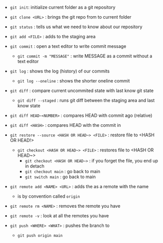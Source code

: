 - `git init`: initialize current folder as a git repository
- `git clone <URL>` : brings the git repo from <URL> to current folder
- `git status` : tells us what we need to know about our repository

- `git add <FILE>` : adds <FILE> to the staging area
- `git commit` : open a text editor to write commit message
    - `git commit -m "MESSAGE"` : write MESSAGE as a commit without a text editor

- `git log` : shows the log (history) of our commits
    - `git log --oneline` : shows the shorter oneline commit

- `git diff` : compare current uncommited state with last know git state
    - `git diff --staged` : runs git diff between the staging area and last know state

- `git diff HEAD~<NUMBER>` : compares HEAD with commit <NUMBER> ago (relative)
- `git diff <HASH>` : compares HEAD with the commit in <HASH>

- `git restore --source <HASH OR HEAD~> <FILE>` : restore file to <HASH OR HEAD!>
    - `git checkout <HASH OR HEAD~> <FILE>` : restores file to <HASH OR HEAD~>
        - `git checkout <HASH OR HEAD~>` : if you forget the file, you end up in detach
        - `git checkout main` : go back to main
        - `git switch main` : go back to main

- `git remote add <NAME> <URL>` : adds the <URL> as a remote with the name <NAME>
    - <NAME> is by convention called `origin`
- `git remote rm <NAME>` : removes the remote you have
- `git remote -v` : look at all the remotes you have
- `git push <WHERE> <WHAT>` : pushes the <WHAT> branch to <WHERE> 
    - `git push origin main`
